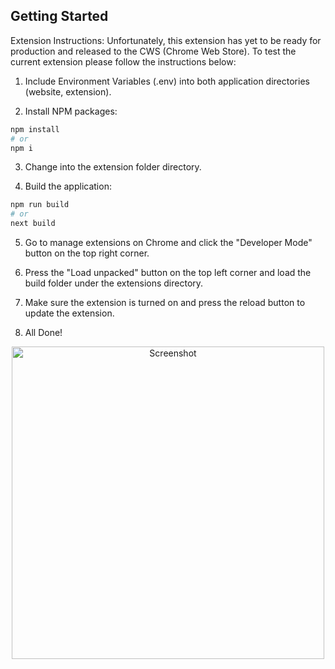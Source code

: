 ## Getting Started
Extension Instructions:
Unfortunately, this extension has yet to be ready for production and released to the CWS (Chrome Web Store).
To test the current extension please follow the instructions below:

1. Include Environment Variables (.env) into both application directories (website, extension).

2. Install NPM packages:

```bash
npm install
# or
npm i
```

3. Change into the extension folder directory.

4. Build the application:

```bash
npm run build
# or
next build
```

5. Go to manage extensions on Chrome and click the "Developer Mode" button on the top right corner.

6. Press the "Load unpacked" button on the top left corner and load the build folder under the extensions directory.

7. Make sure the extension is turned on and press the reload button to update the extension.

8. All Done!

<div align="center">
  <img src="https://github.com/user-attachments/assets/f0c20997-6980-4f18-9009-dc62320c2e2b" alt="Screenshot" width="500" height="500">
</div>
